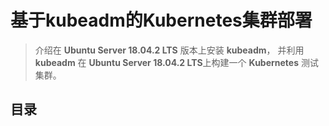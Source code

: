 ﻿# 基于kubeadm的Kubernetes集群部署

>介绍在 **Ubuntu Server 18.04.2 LTS** 版本上安装 **kubeadm**，
>并利用 **kubeadm** 在 **Ubuntu Server 18.04.2 LTS**上构建一个 **Kubernetes** 测试集群。

## 目录







